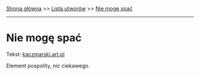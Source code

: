 [Strona główna](../index.md) >> [Lista utworów](../list.md) >> [Nie mogę spać](350.md)

---

# Nie mogę spać

Tekst: [kaczmarski.art.pl](https://www.kaczmarski.art.pl/tworczosc/wiersze/nie-moge-spac/)

Element pospolity, nic ciekawego.